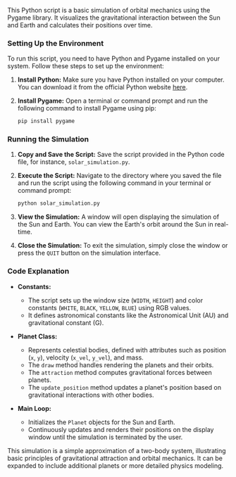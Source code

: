This Python script is a basic simulation of orbital mechanics using the Pygame library. It visualizes the gravitational interaction between the Sun and Earth and calculates their positions over time.

### Setting Up the Environment

To run this script, you need to have Python and Pygame installed on your system. Follow these steps to set up the environment:

1. **Install Python:**
   Make sure you have Python installed on your computer. You can download it from the official Python website [here](https://www.python.org/downloads/).

2. **Install Pygame:**
   Open a terminal or command prompt and run the following command to install Pygame using pip:

   ```bash
   pip install pygame
   ```

### Running the Simulation

1. **Copy and Save the Script:**
   Save the script provided in the Python code file, for instance, `solar_simulation.py`.

2. **Execute the Script:**
   Navigate to the directory where you saved the file and run the script using the following command in your terminal or command prompt:

   ```bash
   python solar_simulation.py
   ```

3. **View the Simulation:**
   A window will open displaying the simulation of the Sun and Earth. You can view the Earth's orbit around the Sun in real-time.

4. **Close the Simulation:**
   To exit the simulation, simply close the window or press the `QUIT` button on the simulation interface.

### Code Explanation

- **Constants:**
  - The script sets up the window size (`WIDTH`, `HEIGHT`) and color constants (`WHITE`, `BLACK`, `YELLOW`, `BLUE`) using RGB values.
  - It defines astronomical constants like the Astronomical Unit (AU) and gravitational constant (G).

- **Planet Class:**
  - Represents celestial bodies, defined with attributes such as position (`x`, `y`), velocity (`x_vel`, `y_vel`), and mass.
  - The `draw` method handles rendering the planets and their orbits.
  - The `attraction` method computes gravitational forces between planets.
  - The `update_position` method updates a planet's position based on gravitational interactions with other bodies.

- **Main Loop:**
  - Initializes the `Planet` objects for the Sun and Earth.
  - Continuously updates and renders their positions on the display window until the simulation is terminated by the user.

This simulation is a simple approximation of a two-body system, illustrating basic principles of gravitational attraction and orbital mechanics. It can be expanded to include additional planets or more detailed physics modeling.